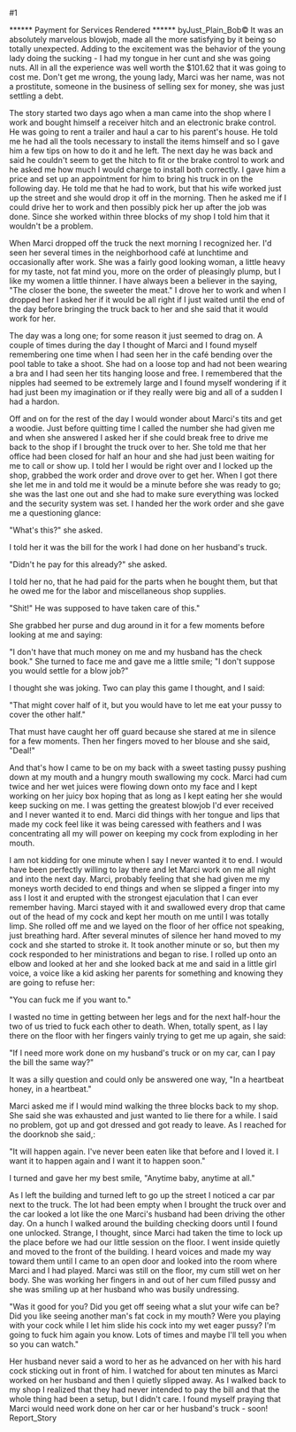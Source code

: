 #1 

 

 ****** Payment for Services Rendered ****** byJust_Plain_Bob© It was an absolutely marvelous blowjob, made all the more satisfying by it being so totally unexpected. Adding to the excitement was the behavior of the young lady doing the sucking - I had my tongue in her cunt and she was going nuts. All in all the experience was well worth the $101.62 that it was going to cost me. Don't get me wrong, the young lady, Marci was her name, was not a prostitute, someone in the business of selling sex for money, she was just settling a debt. 

 The story started two days ago when a man came into the shop where I work and bought himself a receiver hitch and an electronic brake control. He was going to rent a trailer and haul a car to his parent's house. He told me he had all the tools necessary to install the items himself and so I gave him a few tips on how to do it and he left. The next day he was back and said he couldn't seem to get the hitch to fit or the brake control to work and he asked me how much I would charge to install both correctly. I gave him a price and set up an appointment for him to bring his truck in on the following day. He told me that he had to work, but that his wife worked just up the street and she would drop it off in the morning. Then he asked me if I could drive her to work and then possibly pick her up after the job was done. Since she worked within three blocks of my shop I told him that it wouldn't be a problem. 

 When Marci dropped off the truck the next morning I recognized her. I'd seen her several times in the neighborhood café at lunchtime and occasionally after work. She was a fairly good looking woman, a little heavy for my taste, not fat mind you, more on the order of pleasingly plump, but I like my women a little thinner. I have always been a believer in the saying, "The closer the bone, the sweeter the meat." I drove her to work and when I dropped her I asked her if it would be all right if I just waited until the end of the day before bringing the truck back to her and she said that it would work for her. 

 The day was a long one; for some reason it just seemed to drag on. A couple of times during the day I thought of Marci and I found myself remembering one time when I had seen her in the café bending over the pool table to take a shoot. She had on a loose top and had not been wearing a bra and I had seen her tits hanging loose and free. I remembered that the nipples had seemed to be extremely large and I found myself wondering if it had just been my imagination or if they really were big and all of a sudden I had a hardon. 

 Off and on for the rest of the day I would wonder about Marci's tits and get a woodie. Just before quitting time I called the number she had given me and when she answered I asked her if she could break free to drive me back to the shop if I brought the truck over to her. She told me that her office had been closed for half an hour and she had just been waiting for me to call or show up. I told her I would be right over and I locked up the shop, grabbed the work order and drove over to get her. When I got there she let me in and told me it would be a minute before she was ready to go; she was the last one out and she had to make sure everything was locked and the security system was set. I handed her the work order and she gave me a questioning glance: 

 "What's this?" she asked. 

 I told her it was the bill for the work I had done on her husband's truck. 

 "Didn't he pay for this already?" she asked. 

 I told her no, that he had paid for the parts when he bought them, but that he owed me for the labor and miscellaneous shop supplies. 

 "Shit!" He was supposed to have taken care of this." 

 She grabbed her purse and dug around in it for a few moments before looking at me and saying: 

 "I don't have that much money on me and my husband has the check book." She turned to face me and gave me a little smile; "I don't suppose you would settle for a blow job?" 

 I thought she was joking. Two can play this game I thought, and I said: 

 "That might cover half of it, but you would have to let me eat your pussy to cover the other half." 

 That must have caught her off guard because she stared at me in silence for a few moments. Then her fingers moved to her blouse and she said, "Deal!" 

 And that's how I came to be on my back with a sweet tasting pussy pushing down at my mouth and a hungry mouth swallowing my cock. Marci had cum twice and her wet juices were flowing down onto my face and I kept working on her juicy box hoping that as long as I kept eating her she would keep sucking on me. I was getting the greatest blowjob I'd ever received and I never wanted it to end. Marci did things with her tongue and lips that made my cock feel like it was being caressed with feathers and I was concentrating all my will power on keeping my cock from exploding in her mouth. 

 I am not kidding for one minute when I say I never wanted it to end. I would have been perfectly willing to lay there and let Marci work on me all night and into the next day. Marci, probably feeling that she had given me my moneys worth decided to end things and when se slipped a finger into my ass I lost it and erupted with the strongest ejaculation that I can ever remember having. Marci stayed with it and swallowed every drop that came out of the head of my cock and kept her mouth on me until I was totally limp. She rolled off me and we layed on the floor of her office not speaking, just breathing hard. After several minutes of silence her hand moved to my cock and she started to stroke it. It took another minute or so, but then my cock responded to her ministrations and began to rise. I rolled up onto an elbow and looked at her and she looked back at me and said in a little girl voice, a voice like a kid asking her parents for something and knowing they are going to refuse her: 

 "You can fuck me if you want to." 

 I wasted no time in getting between her legs and for the next half-hour the two of us tried to fuck each other to death. When, totally spent, as I lay there on the floor with her fingers vainly trying to get me up again, she said: 

 "If I need more work done on my husband's truck or on my car, can I pay the bill the same way?" 

 It was a silly question and could only be answered one way, "In a heartbeat honey, in a heartbeat." 

 Marci asked me if I would mind walking the three blocks back to my shop. She said she was exhausted and just wanted to lie there for a while. I said no problem, got up and got dressed and got ready to leave. As I reached for the doorknob she said,: 

 "It will happen again. I've never been eaten like that before and I loved it. I want it to happen again and I want it to happen soon." 

 I turned and gave her my best smile, "Anytime baby, anytime at all." 

 As I left the building and turned left to go up the street I noticed a car par next to the truck. The lot had been empty when I brought the truck over and the car looked a lot like the one Marci's husband had been driving the other day. On a hunch I walked around the building checking doors until I found one unlocked. Strange, I thought, since Marci had taken the time to lock up the place before we had our little session on the floor. I went inside quietly and moved to the front of the building. I heard voices and made my way toward them until I came to an open door and looked into the room where Marci and I had played. Marci was still on the floor, my cum still wet on her body. She was working her fingers in and out of her cum filled pussy and she was smiling up at her husband who was busily undressing. 

 "Was it good for you? Did you get off seeing what a slut your wife can be? Did you like seeing another man's fat cock in my mouth? Were you playing with your cock while I let him slide his cock into my wet eager pussy? I'm going to fuck him again you know. Lots of times and maybe I'll tell you when so you can watch." 

 Her husband never said a word to her as he advanced on her with his hard cock sticking out in front of him. I watched for about ten minutes as Marci worked on her husband and then I quietly slipped away. As I walked back to my shop I realized that they had never intended to pay the bill and that the whole thing had been a setup, but I didn't care. I found myself praying that Marci would need work done on her car or her husband's truck - soon! Report_Story 
